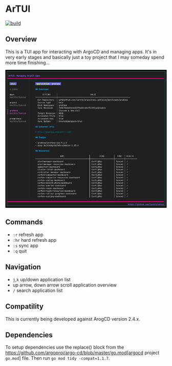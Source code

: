 # ArTUI

[![build](https://github.com/larntz/artui/actions/workflows/build-release.yaml/badge.svg)](https://github.com/larntz/artui/actions/workflows/build-release.yaml)

## Overview 

This is a TUI app for interacting with ArgoCD and managing apps. It's in very early stages and basically just a toy project that I may someday spend more time finishing...

![screenshot](screenshots/artui.png)

## Commands

- `:r` refresh app
- `:hr` hard refresh app
- `:s` sync app
- `:q` quit

## Navigation

- `j`,`k` up/down application list
- up arrow, down arrow scroll application overview
- `/` search application list

## Compatility

This is currently being developed against ArogCD version 2.4.x. 

## Dependencies

To setup dependencies use the replace() block from the https://github.com/argoproj/argo-cd/blob/master/go.mod[argocd project `go.mod`] file. Then run `go mod tidy -compat=1.1.7`.
